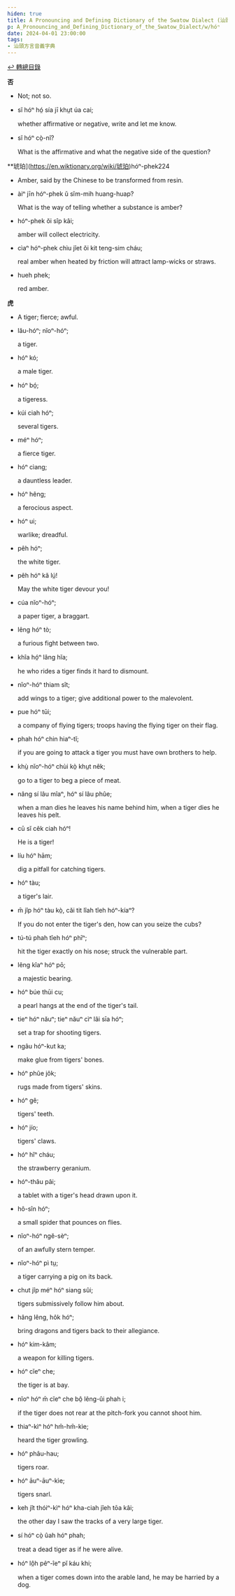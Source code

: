 ```yaml
---
hiden: true
title: A Pronouncing and Defining Dictionary of the Swatow Dialect (汕頭方言音義字典) / hóⁿ
p: A_Pronouncing_and_Defining_Dictionary_of_the_Swatow_Dialect/w/hóⁿ
date: 2024-04-01 23:00:00
tags: 
- 汕頭方言音義字典
---
```


[↩️ 轉總目錄](/A_Pronouncing_and_Defining_Dictionary_of_the_Swatow_Dialect)


**否**
- Not; not so.

- sĭ hóⁿ hó̤ sía jī khṳt úa cai;

  whether affirmative or negative, write and let me know.

- sĭ hóⁿ cò̤-nî?

  What is the affirmative and what the negative side of the question?

**琥珀](https://en.wiktionary.org/wiki/琥珀)hóⁿ-phek224
- Amber, said by the Chinese to be transformed from resin.

- àiⁿ jīn hóⁿ-phek ŭ sĭm-mih huang-huap?

  What is the way of telling whether a substance is amber?

- hóⁿ-phek ŏi sîp kâi;

  amber will collect electricity.

- cìaⁿ hóⁿ-phek chìu jîet ŏi kit teng-sim cháu;

  real amber when heated by friction will attract lamp-wicks or straws.

- hueh phek;

  red amber.

**虎**
- A tiger; fierce; awful.

- lău-hóⁿ; nĭoⁿ-hóⁿ;

  a tiger.

- hóⁿ kó;

  a male tiger.

- hóⁿ bó̤;

  a tigeress.

- kúi ciah hóⁿ;

  several tigers.

- méⁿ hóⁿ;

  a fierce tiger.

- hóⁿ cìang;

  a dauntless leader.

- hóⁿ hêng;

  a ferocious aspect.

- hóⁿ ui;

  warlike; dreadful.

- pêh hóⁿ;

  the white tiger.

- pêh hóⁿ kă lṳ́!

  May the white tiger devour you!

- cúa nĭoⁿ-hóⁿ;

  a paper tiger, a braggart.

- lêng hóⁿ tò;

  a furious fight between two.

- khîa hó̤ⁿ lâng hĭa;

  he who rides a tiger finds it hard to dismount.

- nĭoⁿ-hóⁿ thiam sît;

  add wings to a tiger; give additional power to the malevolent.

- pue hóⁿ tūi;

  a company of flying tigers; troops having the flying tiger on their flag.

- phah hóⁿ chin hiaⁿ-tĭ;

  if you are going to attack a tiger you must have own brothers to help.

- khṳ̀ nĭoⁿ-hóⁿ chùi kò̤ khṳt nêk;

  go to a tiger to beg a piece of meat.

- nâng sí lâu mîaⁿ, hóⁿ sí lâu phûe;

  when a man dies he leaves his name behind him, when a tiger dies he leaves his pelt.

- cū sĭ cêk ciah hóⁿ!

  He is a tiger!

- líu hóⁿ hām;

  dig a pitfall for catching tigers.

- hóⁿ tàu;

  a tiger's lair.

- m̄ jîp hóⁿ tàu kò̤, căi tit lîah tîeh hóⁿ-kíaⁿ?

  If you do not enter the tiger's den, how can you seize the cubs?

- tú-tú phah tîeh hóⁿ phīⁿ;

  hit the tiger exactly on his nose; struck the vulnerable part.

- lêng kîaⁿ hóⁿ pō;

  a majestic bearing.

- hóⁿ búe thūi cu;

  a pearl hangs at the end of the tiger's tail.

- tieⁿ hóⁿ năuⁿ; tieⁿ năuⁿ cìⁿ lâi sīa hóⁿ;

  set a trap for shooting tigers.

- ngâu hóⁿ-kut ka;

  make glue from tigers' bones.

- hóⁿ phûe jôk;

  rugs made from tigers' skins.

- hóⁿ gê;

  tigers' teeth.

- hóⁿ jío;

  tigers' claws.

- hóⁿ hĭⁿ cháu;

  the strawberry geranium.

- hóⁿ-thâu pâi;

  a tablet with a tiger's head drawn upon it.

- hô-sîn hóⁿ;

  a small spider that pounces on flies.

- nĭoⁿ-hóⁿ ngĕ-sèⁿ;

  of an awfully stern temper.

- nĭoⁿ-hóⁿ pì tṳ;

  a tiger carrying a pig on its back.

- chut jîp méⁿ hóⁿ siang sûi;

  tigers submissively  follow him about.

- hâng lêng, hôk hóⁿ;

  bring dragons and tigers back to their allegiance.

- hóⁿ kim-kâm;

  a weapon for killing tigers.

- hóⁿ cĭeⁿ che;

  the tiger is at bay.

- nĭoⁿ hóⁿ m̄ cĭeⁿ che bô̤ lêng-ûi phah i;

  if the tiger does not rear at the pitch-fork you cannot shoot him.

- thiaⁿ-kìⁿ hóⁿ hm̄-hm̄-kìe;

  heard the tiger growling.

- hóⁿ phâu-hau;

  tigers roar.

- hóⁿ āuⁿ-āuⁿ-kìe;

  tigers snarl.

- keh jît thóiⁿ-kìⁿ hóⁿ kha-ciah jîeh tōa kâi;

  the other day I saw the tracks of a very large tiger.

- sí hóⁿ cò̤ ûah hóⁿ phah;

  treat a dead tiger as if he were alive.

- hóⁿ lô̤h pêⁿ-îeⁿ pĭ káu khi;

  when a tiger comes down into the arable land, he may be harried by a dog.